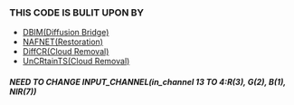 ### THIS CODE IS BULIT UPON BY

- [DBIM(Diffusion Bridge)](https://github.com/thu-ml/DiffusionBridge)
- [NAFNET(Restoration)](https://github.com/megvii-research/NAFNet)
- [DiffCR(Cloud Removal)](https://github.com/XavierJiezou/DiffCR)
- [UnCRtainTS(Cloud Removal)](https://github.com/PatrickTUM/UnCRtainTS/tree/main)


##### NEED TO CHANGE INPUT_CHANNEL(in_channel 13 TO 4:R(3), G(2), B(1), NIR(7))
